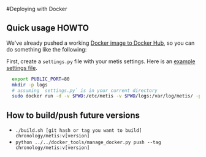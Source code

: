 #Deploying with Docker

## Quick usage HOWTO

We've already pushed a working [Docker image to Docker
Hub](https://registry.hub.docker.com/u/chronology/metis/), so you can do
something like the following:

First, create a `settings.py` file with your metis settings. Here is an
[example settings
file](https://github.com/Locu/chronology/blob/master/metis/metis/conf/default_settings.py).

```bash
  export PUBLIC_PORT=80
  mkdir -p logs
  # assuming `settings.py` is in your current directory
  sudo docker run -d -v $PWD:/etc/metis -v $PWD/logs:/var/log/metis/ -p $PUBLIC_PORT:80 chronology/metis
```

## How to build/push future versions

  * `./build.sh [git hash or tag you want to build] chronology/metis:v[version]`
  * `python ../../docker_tools/manage_docker.py push --tag chronology/metis:v[version]`
